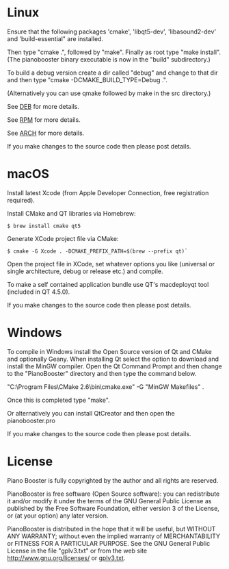 # Linux

   Ensure that the following packages 'cmake', 'libqt5-dev', 'libasound2-dev' and
   'build-essential" are installed.

   Then type "cmake .", followed by "make". Finally as root type "make install".
   (The pianobooster binary executable is now in the "build" subdirectory.)

   To build a debug version create a dir called "debug" and change to that dir and then
   type "cmake -DCMAKE_BUILD_TYPE=Debug .".

   (Alternatively you can use qmake followed by make in the src directory.)

   See [DEB](pkgs/deb) for more details.

   See [RPM](pkgs/rpm/pianobooster.spec) for more details.

   See [ARCH](pkgs/arch/PKGBUILD) for more details.

   If you make changes to the source code then please post details.

# macOS

   Install latest Xcode (from Apple Developer Connection, free registration required).

   Install CMake and QT libraries via Homebrew:

   ```
   $ brew install cmake qt5
   ```

   Generate XCode project file via CMake:

   ```
   $ cmake -G Xcode . -DCMAKE_PREFIX_PATH=$(brew --prefix qt)`
   ```

   Open the project file in XCode, set whatever options you like (universal or single architecture,
   debug or release etc.) and compile.

   To make a self contained application bundle use QT's macdeployqt tool (included in QT 4.5.0).

   If you make changes to the source code then please post details.

# Windows

   To compile in Windows install the Open Source version of Qt and CMake and optionally Geany.
   When installing Qt select the option to download and install the MinGW compiler. Open the
   Qt Command Prompt and then change to the "PianoBooster" directory and then type the
   command below.

   "C:\Program Files\CMake 2.6\bin\cmake.exe" -G "MinGW Makefiles" .

   Once this is completed type "make".

   Or alternatively you can install QtCreator and then open the pianobooster.pro

   If you make changes to the source code then please post details.

# License

   Piano Booster is fully copyrighted by the author and all rights are reserved.

   PianoBooster is free software (Open Source software): you can redistribute it and/or modify
   it under the terms of the GNU General Public License as published by the Free Software
   Foundation, either version 3 of the License, or (at your option) any later version.

   PianoBooster is distributed in the hope that it will be useful, but WITHOUT ANY WARRANTY;
   without even the implied warranty of MERCHANTABILITY or FITNESS FOR A PARTICULAR PURPOSE.
   See the GNU General Public License in the file "gplv3.txt" or from the web site
   <http://www.gnu.org/licenses/> or [gplv3.txt](gplv3.txt).
